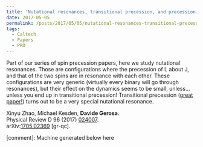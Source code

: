 ```yaml
---
title: 'Nutational resonances, transitional precession, and precession-averaged evolution in binary black-hole systems'
date: 2017-05-05
permalink: /posts/2017/05/05/nutational-resonances-transitional-precession-and-precession-averaged-evolution-in-binary-black-hole-systems
tags:
  - Caltech
  - Papers
  - PRD
---
```


Part of our series of spin precession papers, here we study nutational resonances. Those are configurations where the precession of L about J, and that of the two spins are in resonance with each other. These configurations are very generic (virtually every binary will go through resonances), but their effect on the dynamics seems to be small, unless… unless you end up in transitional precession! Transitional precession ([great paper!](<https://journals.aps.org/prd/abstract/10.1103/PhysRevD.49.6274>)) turns out to be a very special nutational resonance.

Xinyu Zhao, Michael Kesden, **Davide Gerosa**.  
Physical Review D 96 (2017) [024007](<https://journals.aps.org/prd/abstract/10.1103/PhysRevD.96.024007>).  
arXiv:[1705.02369](<http://arxiv.org/abs/arXiv:1705.02369>) [gr-qc].

[comment]: Machine generated below here
